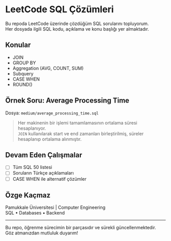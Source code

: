
# LeetCode SQL Çözümleri 

Bu repoda LeetCode üzerinde çözdüğüm SQL sorularını topluyorum.  
Her dosyada ilgili SQL kodu, açıklama ve konu başlığı yer almaktadır.


## Konular
- JOIN
- GROUP BY
- Aggregation (AVG, COUNT, SUM)
- Subquery
- CASE WHEN
- ROUND()

## Örnek Soru: Average Processing Time

Dosya: `medium/average_processing_time.sql`

> Her makinenin bir işlemi tamamlamasının ortalama süresi hesaplanıyor.  
> `JOIN` kullanılarak start ve end zamanları birleştirilmiş, süreler hesaplanıp ortalama alınmıştır.

##  Devam Eden Çalışmalar
- [ ] Tüm SQL 50 listesi
- [ ] Soruların Türkçe açıklamaları
- [ ] CASE WHEN ile alternatif çözümler

## Özge Kaçmaz
Pamukkale Üniversitesi | Computer Engineering  
SQL • Databases • Backend 

---
 Bu repo, öğrenme sürecimin bir parçasıdır ve sürekli güncellenmektedir. Göz atmanızdan mutluluk duyarım!


